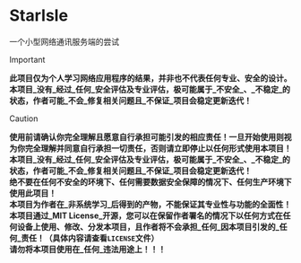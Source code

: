 # StarIsle
一个小型网络通讯服务端的尝试

> [!IMPORTANT]
> **此项目仅为个人学习网络应用程序的结果，并非也不代表任何专业、安全的设计。**  
> **本项目_没有_经过_任何_安全评估及专业评估，极可能属于_不安全_、_不稳定_的状态，作者可能_不会_修复相关问题且_不保证_项目会稳定更新迭代！**

> [!CAUTION]
> **使用前请确认你完全理解且愿意自行承担可能引发的相应责任！一旦开始使用则视为你完全理解并同意自行承担一切责任，否则请立即停止以任何形式使用本项目！**  
> **本项目_没有_经过_任何_安全评估及专业评估，极可能属于_不安全_、_不稳定_的状态，作者可能_不会_修复相关问题且_不保证_项目会稳定更新迭代！**  
> **绝不要在任何不安全的环境下、任何需要数据安全保障的情况下、任何生产环境下使用此项目！**  
> **本项目为作者在_非系统学习_后得到的产物，不能保证其专业性与功能的全面性！**  
> **本项目通过_MIT License_开源，您可以在保留作者署名的情况下以任何方式在任何设备上使用、修改、分发本项目，且作者将不会承担_任何_因本项目引发的_任何_责任！（具体内容请查看`LICENSE`文件）**  
> **请勿将本项目使用在_任何_违法用途上！！！**

